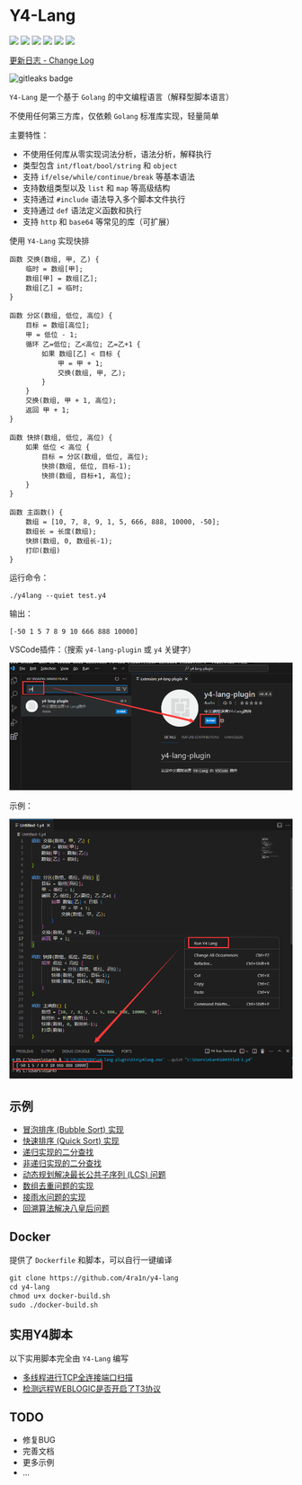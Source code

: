 # Y4-Lang

![](https://img.shields.io/github/license/4ra1n/y4-lang)
![](https://img.shields.io/github/languages/top/4ra1n/y4-lang)
![](https://img.shields.io/github/v/release/4ra1n/y4-lang)
![](https://img.shields.io/github/downloads/4ra1n/y4-lang/total)
![](https://img.shields.io/github/actions/workflow/status/4ra1n/y4-lang/y4-lang.yml?branch=master)
![](https://img.shields.io/badge/Code%20Lines-11204-blue)

[更新日志 - Change Log](CHANGELOG.md)

<img alt="gitleaks badge" src="https://img.shields.io/badge/protected%20by-gitleaks-blue">

`Y4-Lang` 是一个基于 `Golang` 的中文编程语言（解释型脚本语言）

不使用任何第三方库，仅依赖 `Golang` 标准库实现，轻量简单

主要特性：
- 不使用任何库从零实现词法分析，语法分析，解释执行
- 类型包含 `int/float/bool/string` 和 `object`
- 支持 `if/else/while/continue/break` 等基本语法
- 支持数组类型以及 `list` 和 `map` 等高级结构
- 支持通过 `#include` 语法导入多个脚本文件执行
- 支持通过 `def` 语法定义函数和执行
- 支持 `http` 和 `base64` 等常见的库（可扩展）

使用 `Y4-Lang` 实现快排

```text
函数 交换(数组, 甲, 乙) {
    临时 = 数组[甲];
    数组[甲] = 数组[乙];
    数组[乙] = 临时;
}

函数 分区(数组, 低位, 高位) {
    目标 = 数组[高位];
    甲 = 低位 - 1;
    循环 乙=低位; 乙<高位; 乙=乙+1 {
        如果 数组[乙] < 目标 {
            甲 = 甲 + 1;
            交换(数组, 甲, 乙);
        }
    }
    交换(数组, 甲 + 1, 高位);
    返回 甲 + 1;
}

函数 快排(数组, 低位, 高位) {
    如果 低位 < 高位 {
        目标 = 分区(数组, 低位, 高位);
        快排(数组, 低位, 目标-1);
        快排(数组, 目标+1, 高位);
    }
}

函数 主函数() {
    数组 = [10, 7, 8, 9, 1, 5, 666, 888, 10000, -50];
    数组长 = 长度(数组);
    快排(数组, 0, 数组长-1);
    打印(数组)
}
```

运行命令：

```shell
./y4lang --quiet test.y4
```

输出：

```text
[-50 1 5 7 8 9 10 666 888 10000]
```

VSCode插件：（搜索 `y4-lang-plugin` 或 `y4` 关键字）

![](image/0000.png)

示例：

![](image/0001.png)

## 示例

- [冒泡排序 (Bubble Sort) 实现](examples/001.y4)
- [快速排序 (Quick Sort) 实现](examples/002.y4)
- [递归实现的二分查找](examples/003.y4)
- [非递归实现的二分查找](examples/004.y4)
- [动态规划解决最长公共子序列 (LCS) 问题](examples/005.y4)
- [数组去重问题的实现](examples/006.y4)
- [接雨水问题的实现](examples/007.y4)
- [回溯算法解决八皇后问题](examples/008.y4)

## Docker

提供了 `Dockerfile` 和脚本，可以自行一键编译

```shell
git clone https://github.com/4ra1n/y4-lang
cd y4-lang
chmod u+x docker-build.sh
sudo ./docker-build.sh
```

## 实用Y4脚本

以下实用脚本完全由 `Y4-Lang` 编写

- [多线程进行TCP全连接端口扫描](poc/port-scan.y4)
- [检测远程WEBLOGIC是否开启了T3协议](poc/weblogic-t3.y4)

## TODO

- 修复BUG
- 完善文档
- 更多示例
- ...